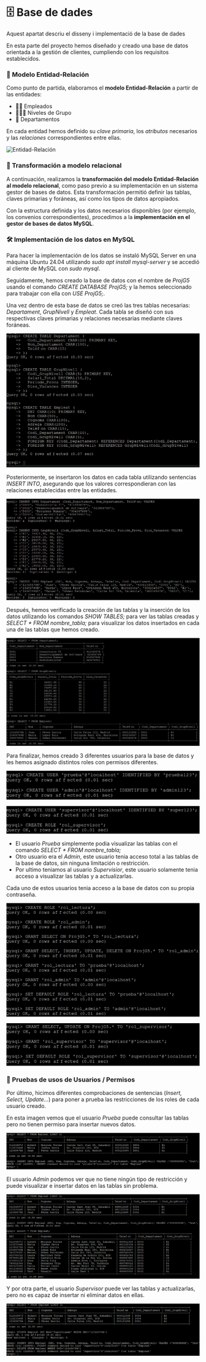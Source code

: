 # 🗄️ Base de dades

Aquest apartat descriu el disseny i implementació de la base de dades

En esta parte del proyecto hemos diseñado y creado una base de datos orientada a la gestión de clientes, cumpliendo con los requisitos establecidos.

### 🧩 Modelo Entidad-Relación

Como punto de partida, elaboramos el **modelo Entidad-Relación** a partir de las entidades:

- 👨‍💼 Empleados  
- 🧑‍🤝‍🧑 Niveles de Grupo  
- 🏢 Departamentos  

En cada entidad hemos definido su *clave primaria*, los *atributos* necesarios y las *relaciones* correspondientes entre ellas.

![Entidad-Relación](Entidad-Relación.png)

### 🔄 Transformación a modelo relacional

A continuación, realizamos la **transformación del modelo Entidad-Relación al modelo relacional**, como paso previo a su implementación en un sistema gestor de bases de datos. Esta transformación permitió definir las tablas, claves primarias y foráneas, así como los tipos de datos apropiados.

Con la estructura definida y los datos necesarios disponibles (por ejemplo, los convenios correspondientes), procedimos a la **implementación en el gestor de bases de datos MySQL**.


### 🛠️ Implementación de los datos en MySQL 

Para hacer la implementación de los datos se instaló MySQL Server en una máquina Ubuntu 24.04 utilizando _sudo apt install mysql-server_ y se accedió al cliente de MySQL con _sudo mysql_.

Seguidamente, hemos creado la base de datos con el nombre de _ProjG5_ usando el comando _CREATE DATABASE ProjG5;_ y la hemos seleccionado para trabajar con ella con _USE ProjG5;_.

Una vez dentro de esta base de datos se creó las tres tablas necesarias: _Departament_, _GrupNivell_ y _Empleat_. Cada tabla se diseñó con sus respectivas claves primarias y relaciones necesarias mediante claves foráneas.


![CreaciónDeTablas](CreaTables.png)


Posteriormente, se insertaron los datos en cada tabla utilizando sentencias _INSERT INTO_, asegurando que los valores correspondieran con las relaciones establecidas entre las entidades.


![InserciónDeDatos](InsertTables.png)


Después, hemos verificado la creación de las tablas y la inserción de los datos utilizando los comandos _SHOW TABLES;_ para ver las tablas creadas y _SELECT * FROM nombre_tabla;_ para visualizar los datos insertados en cada una de las tablas que hemos creado.


![VisualizaciónDeTablas](SelectTables.png)


Para finalizar, hemos creado 3 diferentes usuarios para la base de datos y les hemos asignado distintos roles con permisos diferentes.

![CreaUSer1](CreateUsers1.png)

![CreaUser2](CreateUsers2.png)

- El usuario *Prueba* simplemente podia visualizar las tablas con el comando _SELECT * FROM nombre_tabla;_
- Otro usuario era el *Admin*, este usuario tenia acceso total a las tablas de la base de datos, sin ninguna limitación o restricción.
- Por ultimo teniamos al usuario *Supervisior*, este usuario solamente tenia acceso a visualizar las tablas y a actualizarlas.

Cada uno de estos usuarios tenia acceso a la base de datos con su propia contraseña.

![CreaRol1](CreateRoles1.png)

![CreaRol2](CreateRoles2.png)

### 🧪 Pruebas de usos de Usuarios / Permisos

Por último, hicimos diferentes comprobaciones de sentencias (*Insert, Select, Update...*) para poner a prueba las restricciones de los roles de cada usuario creado.

En esta imagen vemos que el usuario *Prueba* puede consultar las tablas pero no tienen permiso para insertar nuevos datos.

![PruebaUsu](UsuPrueba.png)

El usuario *Admin* podemos ver que no tiene ningún tipo de restricción y puede visualizar e insertar datos en las tablas sin problema.

![AdminUsu](UsuAdmin.png)

Y por otra parte, el usuario *Supervisor* puede ver las tablas y actualizarlas, pero no es capaz de insertar ni eliminar datos en ellas.

![SuperUsu](UsuSuper.png)
